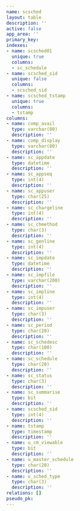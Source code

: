 ```yaml
---
name: scsched
layout: table
description: ''
active: false
app_area: ''
primary_key: 
indexes:
- name: scsched01
  unique: true
  columns:
  - sc_schedule
- name: scsched_sid
  unique: false
  columns:
  - scsched_sid
- name: scsched_tstamp
  unique: true
  columns:
  - tstamp
columns:
- name: comp_avail
  type: varchar(80)
  description: ''
- name: comp_display
  type: varchar(80)
  description: ''
- name: sc_appdate
  type: datetime
  description: ''
- name: sc_appseq
  type: int(4)
  description: ''
- name: sc_appuser
  type: char(25)
  description: ''
- name: sc_chargeline
  type: int(4)
  description: ''
- name: sc_chmethod
  type: char(3)
  description: ''
- name: sc_genline
  type: int(4)
  description: ''
- name: sc_impdate
  type: datetime
  description: ''
- name: sc_impfile
  type: varchar(200)
  description: ''
- name: sc_impline
  type: int(4)
  description: ''
- name: sc_impuser
  type: char(3)
  description: ''
- name: sc_period
  type: char(20)
  description: ''
- name: sc_schedesc
  type: char(100)
  description: ''
- name: sc_schedule
  type: char(20)
  description: ''
- name: sc_status
  type: char(3)
  description: ''
- name: sc_summarise
  type: bit
  description: ''
- name: scsched_sid
  type: int(4)
  description: ''
- name: tstamp
  type: timestamp
  description: ''
- name: u_cm_viewable
  type: bit
  description: ''
- name: u_master_schedule
  type: char(20)
  description: ''
- name: u_sched_type
  type: char(3)
  description: ''
relations: []
pseudo_pk: 
---
```


